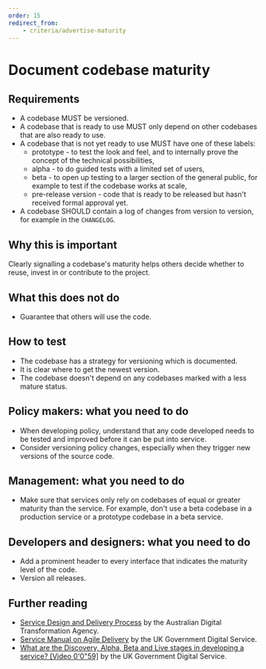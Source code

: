 ```yaml
---
order: 15
redirect_from:
    - criteria/advertise-maturity
---
```

# Document codebase maturity

## Requirements

* A codebase MUST be versioned.
* A codebase that is ready to use MUST only depend on other codebases that are also ready to use.
* A codebase that is not yet ready to use MUST have one of these labels:
  * prototype - to test the look and feel, and to internally prove the concept of the technical possibilities,
  * alpha - to do guided tests with a limited set of users,
  * beta - to open up testing to a larger section of the general public, for example to test if the codebase works at scale,
  * pre-release version - code that is ready to be released but hasn't received formal approval yet.
* A codebase SHOULD contain a log of changes from version to version, for example in the `CHANGELOG`.

## Why this is important

Clearly signalling a codebase's maturity helps others decide whether to reuse, invest in or contribute to the project.

## What this does not do

* Guarantee that others will use the code.

## How to test

* The codebase has a strategy for versioning which is documented.
* It is clear where to get the newest version.
* The codebase doesn't depend on any codebases marked with a less mature status.

## Policy makers: what you need to do

* When developing policy, understand that any code developed needs to be tested and improved before it can be put into service.
* Consider versioning policy changes, especially when they trigger new versions of the source code.

## Management: what you need to do

* Make sure that services only rely on codebases of equal or greater maturity than the service. For example, don't use a beta codebase in a production service or a prototype codebase in a beta service.

## Developers and designers: what you need to do

* Add a prominent header to every interface that indicates the maturity level of the code.
* Version all releases.

## Further reading

* [Service Design and Delivery Process](https://guides.service.gov.au/topics/service-design-delivery-process/) by the Australian Digital Transformation Agency.
* [Service Manual on Agile Delivery](https://www.gov.uk/service-manual/agile-delivery) by the UK Government Digital Service.
* [What are the Discovery, Alpha, Beta and Live stages in developing a service? [Video 0'0"59]](https://www.youtube.com/watch?v=_cyI7DMhgYc) by the UK Government Digital Service.
